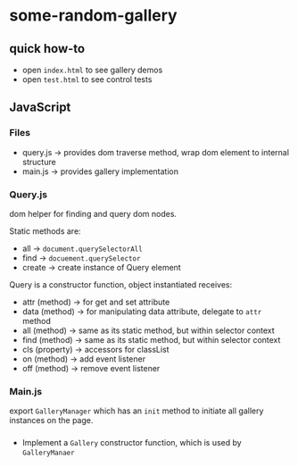 # some-random-gallery

## quick how-to

* open `index.html` to see gallery demos
* open `test.html` to see control tests

## JavaScript
### Files
* query.js -> provides dom traverse method, wrap dom element to internal structure
* main.js -> provides gallery implementation

### Query.js
dom helper for finding and query dom nodes.

Static methods are:
* all -> `document.querySelectorAll`
* find -> `docuement.querySelector`
* create -> create instance of Query element

Query is a constructor function, object instantiated receives:
* attr (method) -> for get and set attribute
* data (method) -> for manipulating data attribute, delegate to `attr` method
* all (method) -> same as its static method, but within selector context
* find (method) -> same as its static method, but within selector context
* cls (property) -> accessors for classList
* on (method) -> add event listener
* off (method) -> remove event listener

### Main.js
export `GalleryManager` which has an `init` method to initiate all gallery instances on the page.

###
* Implement a `Gallery` constructor function, which is used by `GalleryManaer`
